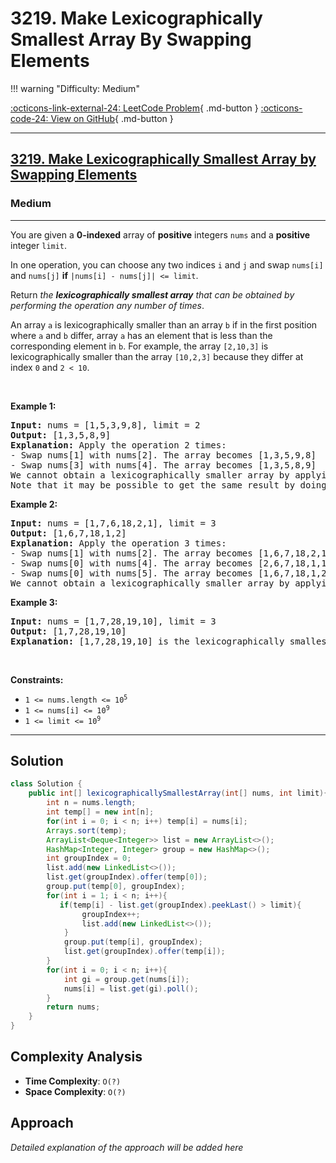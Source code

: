 # 3219. Make Lexicographically Smallest Array By Swapping Elements

!!! warning "Difficulty: Medium"

[:octicons-link-external-24: LeetCode Problem](https://leetcode.com/problems/make-lexicographically-smallest-array-by-swapping-elements/){ .md-button }
[:octicons-code-24: View on GitHub](https://github.com/RAJ8664/Leetcode/tree/master/3219-make-lexicographically-smallest-array-by-swapping-elements){ .md-button }

---

<h2><a href="https://leetcode.com/problems/make-lexicographically-smallest-array-by-swapping-elements">3219. Make Lexicographically Smallest Array by Swapping Elements</a></h2><h3>Medium</h3><hr><p>You are given a <strong>0-indexed</strong> array of <strong>positive</strong> integers <code>nums</code> and a <strong>positive</strong> integer <code>limit</code>.</p>

<p>In one operation, you can choose any two indices <code>i</code> and <code>j</code> and swap <code>nums[i]</code> and <code>nums[j]</code> <strong>if</strong> <code>|nums[i] - nums[j]| &lt;= limit</code>.</p>

<p>Return <em>the <strong>lexicographically smallest array</strong> that can be obtained by performing the operation any number of times</em>.</p>

<p>An array <code>a</code> is lexicographically smaller than an array <code>b</code> if in the first position where <code>a</code> and <code>b</code> differ, array <code>a</code> has an element that is less than the corresponding element in <code>b</code>. For example, the array <code>[2,10,3]</code> is lexicographically smaller than the array <code>[10,2,3]</code> because they differ at index <code>0</code> and <code>2 &lt; 10</code>.</p>

<p>&nbsp;</p>
<p><strong class="example">Example 1:</strong></p>

<pre>
<strong>Input:</strong> nums = [1,5,3,9,8], limit = 2
<strong>Output:</strong> [1,3,5,8,9]
<strong>Explanation:</strong> Apply the operation 2 times:
- Swap nums[1] with nums[2]. The array becomes [1,3,5,9,8]
- Swap nums[3] with nums[4]. The array becomes [1,3,5,8,9]
We cannot obtain a lexicographically smaller array by applying any more operations.
Note that it may be possible to get the same result by doing different operations.
</pre>

<p><strong class="example">Example 2:</strong></p>

<pre>
<strong>Input:</strong> nums = [1,7,6,18,2,1], limit = 3
<strong>Output:</strong> [1,6,7,18,1,2]
<strong>Explanation:</strong> Apply the operation 3 times:
- Swap nums[1] with nums[2]. The array becomes [1,6,7,18,2,1]
- Swap nums[0] with nums[4]. The array becomes [2,6,7,18,1,1]
- Swap nums[0] with nums[5]. The array becomes [1,6,7,18,1,2]
We cannot obtain a lexicographically smaller array by applying any more operations.
</pre>

<p><strong class="example">Example 3:</strong></p>

<pre>
<strong>Input:</strong> nums = [1,7,28,19,10], limit = 3
<strong>Output:</strong> [1,7,28,19,10]
<strong>Explanation:</strong> [1,7,28,19,10] is the lexicographically smallest array we can obtain because we cannot apply the operation on any two indices.
</pre>

<p>&nbsp;</p>
<p><strong>Constraints:</strong></p>

<ul>
	<li><code>1 &lt;= nums.length &lt;= 10<sup>5</sup></code></li>
	<li><code>1 &lt;= nums[i] &lt;= 10<sup>9</sup></code></li>
	<li><code>1 &lt;= limit &lt;= 10<sup>9</sup></code></li>
</ul>


---

## Solution

```java
class Solution {
    public int[] lexicographicallySmallestArray(int[] nums, int limit){
        int n = nums.length;
        int temp[] = new int[n];
        for(int i = 0; i < n; i++) temp[i] = nums[i];            
        Arrays.sort(temp);
        ArrayList<Deque<Integer>> list = new ArrayList<>();
        HashMap<Integer, Integer> group = new HashMap<>();
        int groupIndex = 0;
        list.add(new LinkedList<>());
        list.get(groupIndex).offer(temp[0]);
        group.put(temp[0], groupIndex);
        for(int i = 1; i < n; i++){
           if(temp[i] - list.get(groupIndex).peekLast() > limit){
                groupIndex++;
                list.add(new LinkedList<>());
            }
            group.put(temp[i], groupIndex);
            list.get(groupIndex).offer(temp[i]);
        }
        for(int i = 0; i < n; i++){
            int gi = group.get(nums[i]);
            nums[i] = list.get(gi).poll();
        }
        return nums;
    }
}
```

## Complexity Analysis

- **Time Complexity**: `O(?)`
- **Space Complexity**: `O(?)`

## Approach

*Detailed explanation of the approach will be added here*

